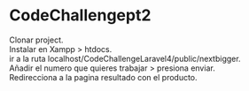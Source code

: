 # CodeChallengept2

Clonar project.
<br>
Instalar en Xampp > htdocs.
<br>
ir a la ruta localhost/CodeChallengeLaravel4/public/nextbigger.
<br>
Añadir el numero que quieres trabajar > presiona enviar.
<br>
Redirecciona a la pagina resultado con el producto.
<br>
